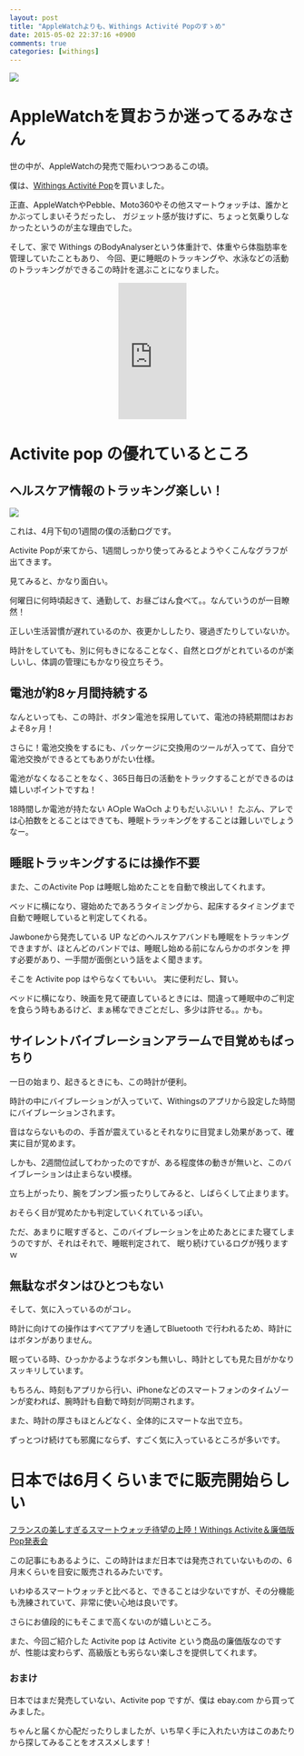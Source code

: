 ```yaml
---
layout: post
title: "AppleWatchよりも、Withings Activité Popのすゝめ"
date: 2015-05-02 22:37:16 +0900
comments: true
categories: [withings]
---
```


![](https://skim.milk200.cc/20150502_withings/Withings_Activite%CC%81+Pop.jpg)

# AppleWatchを買おうか迷ってるみなさん

世の中が、AppleWatchの発売で賑わいつつあるこの頃。

僕は、[Withings Activité Pop](http://www.withings.com/us/withings-activite-pop.html)を買いました。

正直、AppleWatchやPebble、Moto360やその他スマートウォッチは、誰かとかぶってしまいそうだったし、
ガジェット感が抜けずに、ちょっと気乗りしなかったというのが主な理由でした。

そして、家で Withings のBodyAnalyserという体重計で、体重やら体脂肪率を管理していたこともあり、
今回、更に睡眠のトラッキングや、水泳などの活動のトラッキングができるこの時計を選ぶことになりました。

<div style="text-align: center;">
<iframe src="http://rcm-fe.amazon-adsystem.com/e/cm?lt1=_blank&bc1=000000&IS2=1&nou=1&bg1=FFFFFF&fc1=000000&lc1=0000FF&t=aaaaaaaaa059-22&o=9&p=8&l=as4&m=amazon&f=ifr&ref=ss_til&asins=B00J8H59J8" style="width:120px;height:240px;" scrolling="no" marginwidth="0" marginheight="0" frameborder="0"></iframe>
</div>


# Activite pop の優れているところ

## ヘルスケア情報のトラッキング楽しい！

![](https://skim.milk200.cc/20150502_withings/sleep_pattern.png)

これは、4月下旬の1週間の僕の活動ログです。

Activite Popが来てから、1週間しっかり使ってみるとようやくこんなグラフが出てきます。

見てみると、かなり面白い。

何曜日に何時頃起きて、通勤して、お昼ごはん食べて。。なんていうのが一目瞭然！

正しい生活習慣が遅れているのか、夜更かししたり、寝過ぎたりしていないか。

時計をしていても、別に何もきになることなく、自然とログがとれているのが楽しいし、体調の管理にもかなり役立ちそう。

<!-- more -->

## 電池が約8ヶ月間持続する

なんといっても、この時計、ボタン電池を採用していて、電池の持続期間はおおよそ8ヶ月！

さらに！電池交換をするにも、パッケージに交換用のツールが入ってて、自分で電池交換ができるとてもありがたい仕様。

電池がなくなることをなく、365日毎日の活動をトラックすることができるのは嬉しいポイントですね！

18時間しか電池が持たない A○ple Wa○ch よりもだいぶいい！ たぶん、アレでは心拍数をとることはできても、睡眠トラッキングをすることは難しいでしょうなー。

## 睡眠トラッキングするには操作不要

また、このActivite Pop は睡眠し始めたことを自動で検出してくれます。

ベッドに横になり、寝始めたであろうタイミングから、起床するタイミングまで自動で睡眠していると判定してくれる。

Jawboneから発売している UP などのヘルスケアバンドも睡眠をトラッキングできますが、ほとんどのバンドでは、睡眠し始める前になんらかのボタンを
押す必要があり、一手間が面倒という話をよく聞きます。

そこを Activite pop はやらなくてもいい。 実に便利だし、賢い。

ベッドに横になり、映画を見て硬直しているときには、間違って睡眠中のご判定を食らう時もあるけど、まぁ稀なできごとだし、多少は許せる。。かも。

## サイレントバイブレーションアラームで目覚めもばっちり

一日の始まり、起きるときにも、この時計が便利。

時計の中にバイブレーションが入っていて、Withingsのアプリから設定した時間にバイブレーションされます。

音はならないものの、手首が震えているとそれなりに目覚まし効果があって、確実に目が覚めます。

しかも、2週間位試してわかったのですが、ある程度体の動きが無いと、このバイブレーションは止まらない模様。

立ち上がったり、腕をブンブン振ったりしてみると、しばらくして止まります。

おそらく目が覚めたかも判定していくれているっぽい。

ただ、あまりに眠すぎると、このバイブレーションを止めたあとにまた寝てしまうのですが、それはそれで、睡眠判定されて、
眠り続けているログが残りますｗ

## 無駄なボタンはひとつもない

そして、気に入っているのがコレ。

時計に向けての操作はすべてアプリを通してBluetooth で行われるため、時計にはボタンがありません。

眠っている時、ひっかかるようなボタンも無いし、時計としても見た目がかなりスッキリしています。

もちろん、時刻もアプリから行い、iPhoneなどのスマートフォンのタイムゾーンが変われば、腕時計も自動で時刻が同期されます。

また、時計の厚さもほとんどなく、全体的にスマートな出で立ち。

ずっとつけ続けても邪魔にならず、すごく気に入っているところが多いです。

# 日本では6月くらいまでに販売開始らしい

[フランスの美しすぎるスマートウォッチ待望の上陸！Withings Activite＆廉価版Pop発表会](http://weekly.ascii.jp/elem/000/000/326/326856/)

この記事にもあるように、この時計はまだ日本では発売されていないものの、6月末くらいを目安に販売されるみたいです。

いわゆるスマートウォッチと比べると、できることは少ないですが、その分機能も洗練されていて、非常に使い心地は良いです。

さらにお値段的にもそこまで高くないのが嬉しいところ。

また、今回ご紹介した Activite pop は Activite という商品の廉価版なのですが、性能は変わらず、高級版とも劣らない楽しさを提供してくれます。

### おまけ

日本ではまだ発売していない、Activite pop ですが、僕は ebay.com から買ってみました。

ちゃんと届くか心配だったりしましたが、いち早く手に入れたい方はこのあたりから探してみることをオススメします！
